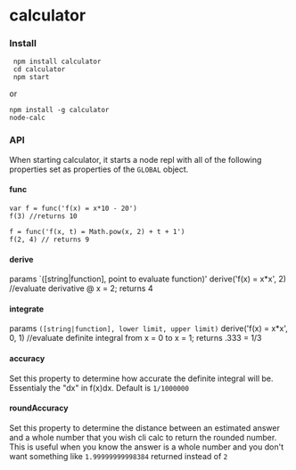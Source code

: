 # calculator

### Install
     npm install calculator
     cd calculator
     npm start
 
or

    npm install -g calculator
    node-calc

### API

When starting calculator, it starts a node repl with all of the following properties set as properties of the `GLOBAL` object.

#### func 
    var f = func('f(x) = x*10 - 20')
    f(3) //returns 10

    f = func('f(x, t) = Math.pow(x, 2) + t + 1')
    f(2, 4) // returns 9

#### derive
params `([string|function], point to evaluate function)'
    derive('f(x) = x*x', 2) //evaluate derivative @ x = 2;  returns 4

#### integrate
params `([string|function], lower limit, upper limit)`
    derive('f(x) = x*x', 0, 1) //evaluate definite integral from x = 0 to x = 1;  returns .333 = 1/3  

#### accuracy
Set this property to determine how accurate the definite integral will be. Essentialy the "dx" in f(x)dx.
Default is `1/1000000`

#### roundAccuracy
Set this property to determine the distance between an estimated answer and a whole number that you wish cli calc to return the rounded number.
This is useful when you know the answer is a whole number and you don't want something like `1.99999999998384` returned instead of `2`

